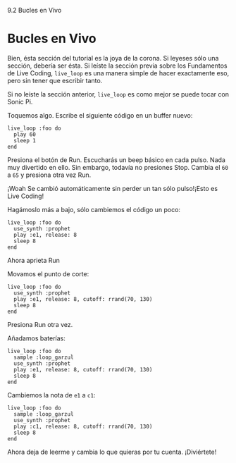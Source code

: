 9.2 Bucles en Vivo

# Bucles en Vivo 

Bien, ésta sección del tutorial es la joya de la corona. Si leyeses
sólo una sección, debería ser ésta. Si leíste la sección previa sobre
los Fundamentos de Live Coding, `live_loop` es una manera simple de
hacer exactamente eso, pero sin tener que escribir tanto.

Si no leíste la sección anterior, `live_loop` es como mejor se puede
tocar con Sonic Pi.

Toquemos algo. Escribe el siguiente código en un buffer nuevo:

```
live_loop :foo do
  play 60
  sleep 1
end
```

Presiona el botón de Run. Escucharás un beep básico en cada pulso. Nada
muy divertido en ello. Sin embargo, todavía no presiones Stop. Cambia
el `60` a `65` y presiona otra vez Run.

¡Woah Se cambió automáticamente sin perder un tan sólo pulso!¡Esto es Live
Coding!

Hagámoslo más a bajo, sólo cambiemos el código un poco:

```
live_loop :foo do
  use_synth :prophet
  play :e1, release: 8
  sleep 8
end
```

Ahora aprieta Run 

Movamos el punto de corte:

```
live_loop :foo do
  use_synth :prophet
  play :e1, release: 8, cutoff: rrand(70, 130)
  sleep 8
end
```

Presiona Run otra vez.

Añadamos baterías:

```
live_loop :foo do
  sample :loop_garzul
  use_synth :prophet
  play :e1, release: 8, cutoff: rrand(70, 130)
  sleep 8
end
```

Cambiemos la nota de `e1` a `c1`:

```
live_loop :foo do
  sample :loop_garzul
  use_synth :prophet
  play :c1, release: 8, cutoff: rrand(70, 130)
  sleep 8
end
```

Ahora deja de leerme y cambia lo que quieras por tu cuenta.
¡Diviértete!
